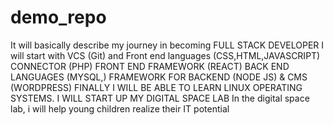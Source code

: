 # demo_repo

It will basically describe my journey in becoming  FULL STACK DEVELOPER 
I will start with VCS (Git) and Front end languages (CSS,HTML,JAVASCRIPT) CONNECTOR (PHP) FRONT END FRAMEWORK (REACT) BACK END LANGUAGES (MYSQL,) FRAMEWORK FOR BACKEND (NODE JS) & CMS  (WORDPRESS)
FINALLY I WILL BE ABLE TO LEARN LINUX OPERATING SYSTEMS.
I WILL START UP MY DIGITAL SPACE LAB 
In the digital space lab, i will help young children realize their IT potential 

